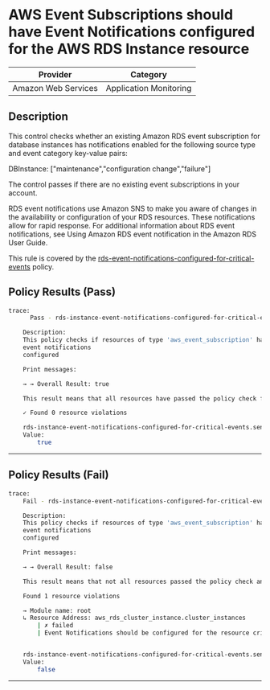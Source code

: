 # AWS Event Subscriptions should have Event Notifications configured for the AWS RDS Instance resource

| Provider            |        Category         |
| ------------------- |      ------------       |
| Amazon Web Services |  Application Monitoring |

## Description

This control checks whether an existing Amazon RDS event subscription for database instances has notifications enabled for the following source type and event category key-value pairs:

DBInstance: ["maintenance","configuration change","failure"]

The control passes if there are no existing event subscriptions in your account.

RDS event notifications use Amazon SNS to make you aware of changes in the availability or configuration of your RDS resources. These notifications allow for rapid response. For additional information about RDS event notifications, see Using Amazon RDS event notification in the Amazon RDS User Guide.

This rule is covered by the [rds-event-notifications-configured-for-critical-events](https://github.com/hashicorp/policy-library-NIST-Policy-Set-for-AWS-Terraform/blob/main/policies/rds/rds-event-notifications-configured-for-critical-events.sentinel) policy.

## Policy Results (Pass)

```bash
trace:
      Pass - rds-instance-event-notifications-configured-for-critical-events.sentinel

    Description:
    This policy checks if resources of type 'aws_event_subscription' have the
    event notifications
    configured

    Print messages:

    → → Overall Result: true

    This result means that all resources have passed the policy check for the policy rds-event-notifications-configured-for-critical-events.

    ✓ Found 0 resource violations

    rds-instance-event-notifications-configured-for-critical-events.sentinel:110:1 - Rule "main"
    Value:
        true
```

---

## Policy Results (Fail)

```bash
trace:
    Fail - rds-instance-event-notifications-configured-for-critical-events.sentinel

    Description:
    This policy checks if resources of type 'aws_event_subscription' have the
    event notifications
    configured

    Print messages:

    → → Overall Result: false

    This result means that not all resources passed the policy check and the protected behavior is not allowed for the policy rds-event-notifications-configured-for-critical-events.

    Found 1 resource violations

    → Module name: root
    ↳ Resource Address: aws_rds_cluster_instance.cluster_instances
        | ✗ failed
        | Event Notifications should be configured for the resource critical events, Refer to https://docs.aws.amazon.com/securityhub/latest/userguide/rds-controls.html#rds-20 for more details.


    rds-instance-event-notifications-configured-for-critical-events.sentinel:110:1 - Rule "main"
    Value:
        false
```

---
